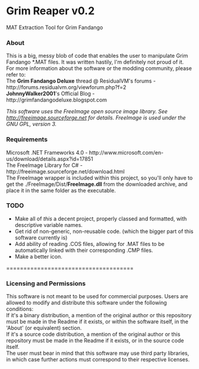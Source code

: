 Grim Reaper v0.2
===============

MAT Extraction Tool for Grim Fandango

<h3>About</h3>
This is a big, messy blob of code that enables the user to manipulate Grim Fandango *.MAT files. It was written hastily, I'm definitely not proud of it.<br />
For more information about the software or the modding community, please refer to: <br />
The <b>Grim Fandango Deluxe</b> thread @ ResidualVM's forums - http://forums.residualvm.org/viewforum.php?f=2<br />
<b>JohnnyWalker2001</b>'s Official Blog - http://grimfandangodeluxe.blogspot.com <br />

<i>This software uses the FreeImage open source image library. See http://freeimage.sourceforge.net for details.
FreeImage is used under the GNU GPL, version 3.</i>

<h3>Requirements</h3>
Microsoft .NET Frameworks 4.0 - http://www.microsoft.com/en-us/download/details.aspx?id=17851<br />
The FreeImage Library for C# - http://freeimage.sourceforge.net/download.html <br /> The FreeImage wrapper is included within this project, so you'll only have to get the ./FreeImage/Dist/<b>FreeImage.dll</b> from the downloaded archive, and place it in the same folder as the executable.

<h3>TODO</h3>
<ul>
<li>Make all of <i>this</i> a decent project, properly classed and formatted, with descriptive variable names.</li>
<li>Get rid of non-generic, non-reusable code. (which the bigger part of this software currently is) </li>
<li>Add ability of reading .COS files, allowing for .MAT files to be automatically linked with their corresponding .CMP files. </li>
<li>Make a better icon.</li>
</ul>


=====================================
<h3>Licensing and Permissions</h3>
This software is not meant to be used for commercial purposes. Users are allowed to modify and distribute this software under the following conditions:<br />
If it's a binary distribution, a mention of the original author or this repository must be made in the Readme if it exists, or within the software itself, in the 'About' (or equivalent) section.<br />
If it's a source code distribution, a mention of the original author or this repository must be made in the Readme if it exists, or in the source code itself.<br />
The user must bear in mind that this software may use third party libraries, in which case further actions must correspond to their respective licenses.
